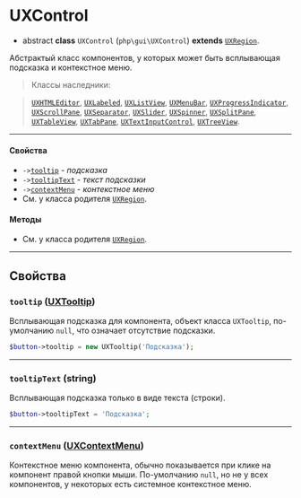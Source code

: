 # UXControl

- abstract **class** `UXControl` (`php\gui\UXControl`) **extends** [`UXRegion`](UXRegion).

Абстрактый класс компонентов, у которых может быть всплывающая подсказка и контекстное меню.

> Классы наследники:

> [`UXHTMLEditor`](UXHTMLEditor), [`UXLabeled`](UXLabeled), [`UXListView`](UXListView), [`UXMenuBar`](UXMenuBar), [`UXProgressIndicator`](UXProgressIndicator), [`UXScrollPane`](UXScrollPane), [`UXSeparator`](UXSeparator), [`UXSlider`](UXSlider), [`UXSpinner`](UXSpinner), [`UXSplitPane`](UXSplitPane), [`UXTableView`](UXTableView), [`UXTabPane`](UXTabPane), [`UXTextInputControl`](UXTextInputControl), [`UXTreeView`](UXTreeView).

---

#### Свойства
- `->`[`tooltip`](#tooltip-uxtooltip) - _подсказка_
- `->`[`tooltipText`](#tooltipText) - _текст подсказки_
- `->`[`contextMenu`](#contextmenu) - _контекстное меню_
- См. у класса родителя [`UXRegion`](UXRegion).

#### Методы
- См. у класса родителя [`UXRegion`](UXRegion).

---

## Свойства

### `tooltip` ([UXTooltip](UXTooltip))
Всплывающая подсказка для компонента, объект класса `UXTooltip`, по-умолчанию `null`, что означает отсутствие подсказки.
```php
$button->tooltip = new UXTooltip('Подсказка');
```

---

### `tooltipText` (string)
Всплывающая подсказка только в виде текста (строки).
```php
$button->tooltipText = 'Подсказка';
```

---

### `contextMenu` ([UXContextMenu](UXContextMenu))
Контекстное меню компонента, обычно показывается при клике на компонент правой кнопки мыши. По-умолчанию `null`, но не у всех компонентов, у некоторых есть системное контекстное меню.